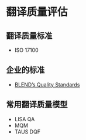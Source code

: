 # 翻译质量评估

## 翻译质量标准

- ISO 17100



## 企业的标准

- [BLEND’s Quality Standards](https://www.getblend.com/quality-standards/)



## 常用翻译质量模型

- LISA QA
- MQM
- TAUS DQF